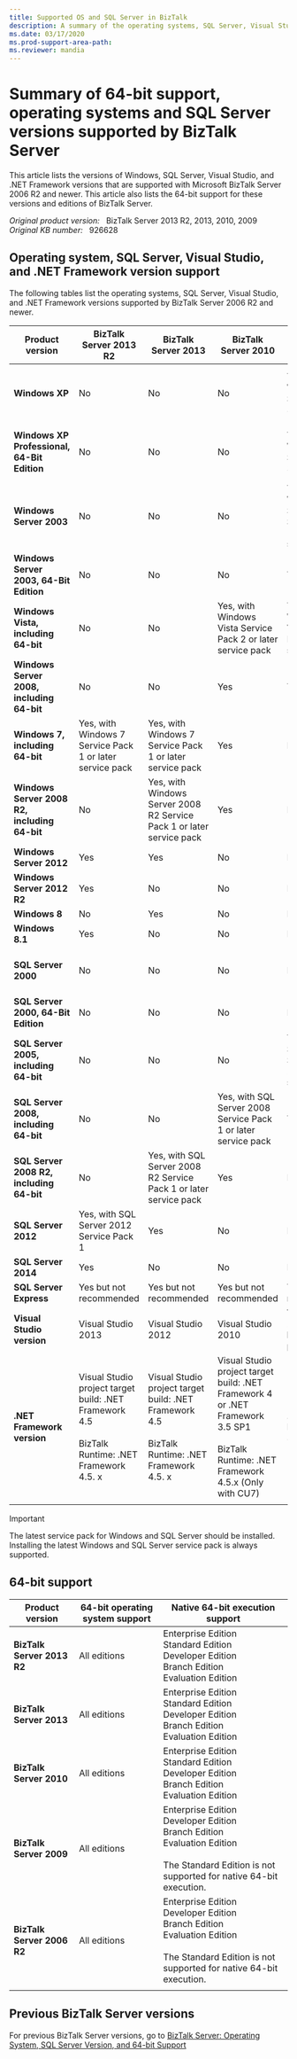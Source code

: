```yaml
---
title: Supported OS and SQL Server in BizTalk 
description: A summary of the operating systems, SQL Server, Visual Studio, and .NET Framework versions that supported by BizTalk Server.
ms.date: 03/17/2020
ms.prod-support-area-path: 
ms.reviewer: mandia
---
```

# Summary of 64-bit support, operating systems and SQL Server versions supported by BizTalk Server

This article lists the versions of Windows, SQL Server, Visual Studio, and .NET Framework versions that are supported with Microsoft BizTalk Server 2006 R2 and newer. This article also lists the 64-bit support for these versions and editions of BizTalk Server.

_Original product version:_ &nbsp; BizTalk Server 2013 R2, 2013, 2010, 2009  
_Original KB number:_ &nbsp; 926628

## Operating system, SQL Server, Visual Studio, and .NET Framework version support

The following tables list the operating systems, SQL Server, Visual Studio, and .NET Framework versions supported by BizTalk Server 2006 R2 and newer.

|Product version|BizTalk Server 2013 R2| BizTalk Server 2013| BizTalk Server 2010| BizTalk Server 2009| BizTalk Server 2006 R2 |
|---|---|---|---|---|---|
| **Windows XP**|No|No|No|Yes, with Windows XP Service Pack 3|Yes, with Windows XP Service Pack 2 or later service pack|
| **Windows XP Professional, 64-Bit Edition**|No|No|No|Yes, with Windows XP Service Pack 3|Yes, with Windows XP Service Pack 2 or later service pack|
| **Windows Server 2003**|No|No|No|Yes, with Windows Server 2003 Service Pack 1 or later service pack|Yes, with Windows Server 2003 Service Pack 1|
| **Windows Server 2003, 64-Bit Edition**|No|No|No|Yes|Yes|
| **Windows Vista, including 64-bit**|No|No|Yes, with Windows Vista Service Pack 2 or later service pack|Yes, with Windows Vista Service Pack 1 or later service pack|Yes|
| **Windows Server 2008, including 64-bit**|No|No|Yes|Yes|No|
| **Windows 7, including 64-bit**|Yes, with Windows 7 Service Pack 1 or later service pack|Yes, with Windows 7 Service Pack 1 or later service pack|Yes|No|No|
| **Windows Server 2008 R2, including 64-bit**|No|Yes, with Windows Server 2008 R2 Service Pack 1 or later service pack|Yes|No|No|
| **Windows Server 2012**|Yes|Yes|No|No|No|
| **Windows Server 2012 R2**|Yes|No|No|No|No|
| **Windows 8**|No|Yes|No|No|No|
| **Windows 8.1**|Yes|No|No|No|No|
| **SQL Server 2000**|No|No|No|No|Yes, with SQL Server 2000 Service Pack 4|
| **SQL Server 2000, 64-Bit Edition**|No|No|No|No|Yes|
| **SQL Server 2005, including 64-bit**|No|No|No|Yes, with SQL Server 2005 Service Pack 2 or later service pack|Yes|
| **SQL Server 2008, including 64-bit**|No|No|Yes, with SQL Server 2008 Service Pack 1 or later service pack|Yes|No|
| **SQL Server 2008 R2, including 64-bit**|No|Yes, with SQL Server 2008 R2 Service Pack 1 or later service pack|Yes|No|No|
| **SQL Server 2012**|Yes, with SQL Server 2012 Service Pack 1|Yes|No|No|No|
| **SQL Server 2014**|Yes|No|No|No|No|
| **SQL Server Express**|Yes but not recommended|Yes but not recommended|Yes but not recommended|Yes but not recommended|Yes but not recommended|
| **Visual Studio version**|Visual Studio 2013|Visual Studio 2012|Visual Studio 2010|Visual Studio 2008 SP1 or later service pack|Visual Studio 2005|
| **.NET Framework version**|Visual Studio project target build: .NET Framework 4.5 <br/><br/>BizTalk Runtime: .NET Framework 4.5. x|Visual Studio project target build: .NET Framework 4.5 <br/><br/>BizTalk Runtime: .NET Framework 4.5. x|Visual Studio project target build: .NET Framework 4 or .NET Framework 3.5 SP1 <br/><br/>BizTalk Runtime: .NET Framework 4.5.x (Only with CU7)|.NET Framework 3.5 SP1|.NET Framework 3.0 and .NET Framework 2.0|
|||||||

> [!IMPORTANT]
> The latest service pack for Windows and SQL Server should be installed. Installing the latest Windows and SQL Server service pack is always supported.

## 64-bit support

|Product version|64-bit operating system support| Native 64-bit execution support|
|---|---|---|
| **BizTalk Server 2013 R2**|All editions|Enterprise Edition<br/> Standard Edition<br/>Developer Edition<br/>Branch Edition<br/> Evaluation Edition|
| **BizTalk Server 2013**|All editions|Enterprise Edition<br/>Standard Edition<br/>Developer Edition<br/>Branch Edition<br/> Evaluation Edition|
| **BizTalk Server 2010**|All editions|Enterprise Edition<br/>Standard Edition<br/>Developer Edition<br/>Branch Edition<br/>Evaluation Edition|
| **BizTalk Server 2009**|All editions|Enterprise Edition<br/>Developer Edition<br/>Branch Edition<br/>Evaluation Edition <br/><br/>The Standard Edition is not supported for native 64-bit execution.|
| **BizTalk Server 2006 R2**|All editions|Enterprise Edition<br/> Developer Edition<br/>Branch Edition<br/>Evaluation Edition <br/><br/>The Standard Edition is not supported for native 64-bit execution.|
||||

## Previous BizTalk Server versions

For previous BizTalk Server versions, go to [BizTalk Server: Operating System, SQL Server Version, and 64-bit Support](https://social.technet.microsoft.com/wiki/contents/articles/25276.biztalk-server-operating-system-sql-server-version-and-64-bit-support.aspx)
